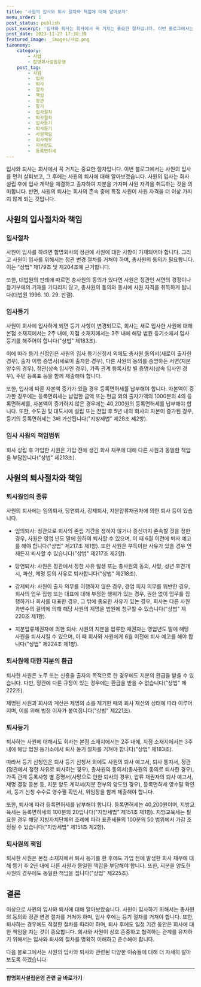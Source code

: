 ```yaml
---
title: '사원의 입사와 퇴사 절차와 책임에 대해 알아보자'
menu_order: 1
post_status: publish
post_excerpt: '입사와 퇴사는 회사에서 꼭 거치는 중요한 절차입니다. 이번 블로그에서는 사원의 입사를 먼저 살펴보고, 그 후에는 사원의 퇴사에 대해 알아보겠습니다. 사원의 입사는 회사 설립 후에 입사 계약을 체결하고 출자하여 지분을 가지며 사원 자격을 취득하는 것을 의미합니다. 반면, 사원의 퇴사는 회사의 존속 중에 특정 사원이 사원 자격을 더 이상 가지지 않게 되는 것입니다.'
post_date: 2023-11-27 17:38:38
featured_image: _images/사업.png
taxonomy:
    category:
        - 사업
        - 합명회사설립운영
    post_tag:
        - 사원
        -  입사
        -  퇴사
        -  절차
        -  책임
        -  정관
        -  등기
        -  입사절차
        -  퇴사절차
        -  입사등기
        -  퇴사등기
        -  사원책임
        -  회사채무
        -  지분양도
        -  등록면허세
---
```



입사와 퇴사는 회사에서 꼭 거치는 중요한 절차입니다. 이번 블로그에서는 사원의 입사를 먼저 살펴보고, 그 후에는 사원의 퇴사에 대해 알아보겠습니다. 사원의 입사는 회사 설립 후에 입사 계약을 체결하고 출자하여 지분을 가지며 사원 자격을 취득하는 것을 의미합니다. 반면, 사원의 퇴사는 회사의 존속 중에 특정 사원이 사원 자격을 더 이상 가지지 않게 되는 것입니다.

## 사원의 입사절차와 책임

### 입사절차

사원이 입사를 하려면 합명회사의 정관에 사원에 대한 사항이 기재되어야 합니다. 그리고 사원이 입사를 위해서는 정관 변경 절차를 거쳐야 하며, 총사원의 동의가 필요합니다. 이는 "상법" 제179조 및 제204조에 근거합니다.

또한, 대법원의 판례에 따르면 총사원의 동의가 있다면 사원은 정관인 서면의 경정이나 등기부에의 기재를 기다리지 않고, 총사원의 동의와 동시에 사원 자격을 취득하게 됩니다(대법원 1996. 10. 29. 판결).

### 입사등기

사원이 회사에 입사하게 되면 등기 사항이 변경되므로, 회사는 새로 입사한 사원에 대해 본점 소재지에서는 2주 내에, 지점 소재지에서는 3주 내에 해당 법원 등기소에서 입사 등기를 해주어야 합니다("상법" 제183조).

이에 따라 등기 신청인은 사원의 입사 등기신청서 외에도 총사원 동의서(새로이 출자한 경우), 출자 이행 증명서(새로이 출자한 경우), 다른 사원의 동의를 증명하는 서면(지분 양수의 경우), 정관(상속 입사인 경우), 가족 관계 등록사항 별 증명서(상속 입사인 경우), 주민 등록표 등을 함께 제출해야 합니다.

또한, 입사에 따른 자본액 증가가 있을 경우 등록면허세를 납부해야 합니다. 자본액이 증가한 경우에는 등록면허세는 납입한 금액 또는 현금 외의 출자가액의 1000분의 4의 등록면허세를, 자본액이 증가하지 않은 경우에는 40,200원의 등록면허세를 납부해야 합니다. 또한, 수도권 및 대도시에 설립 또는 전입 후 5년 내의 회사의 자본이 증가된 경우, 등기의 등록면허세는 3배 가산됩니다("지방세법" 제28조 제2항).

### 입사 사원의 책임범위

회사 성립 후 가입한 사원은 가입 전에 생긴 회사 채무에 대해 다른 사원과 동일한 책임을 부담합니다("상법" 제213조).

## 사원의 퇴사절차와 책임

### 퇴사원인의 종류

사원의 퇴사에는 임의퇴사, 당연퇴사, 강제퇴사, 지분압류채권자에 의한 퇴사 등이 있습니다.

- 임의퇴사: 정관으로 회사의 존립 기간을 정하지 않거나 종신까지 존속할 것을 정한 경우, 사원은 영업 년도 말에 한하여 퇴사할 수 있으며, 이 때 6월 이전에 퇴사 예고를 해야 합니다("상법" 제217조 제1항). 또한 사원은 부득이한 사유가 있을 경우 언제든지 퇴사할 수 있습니다("상법" 제217조 제2항).

- 당연퇴사: 사원은 정관에서 정한 사유 발생 또는 총사원의 동의, 사망, 성년 후견개시, 파산, 제명 등의 사유로 퇴사합니다("상법" 제218조). 

- 강제퇴사: 사원이 출자 의무를 이행하지 않은 경우, 경업 피지 의무를 위반한 경우, 회사의 업무 집행 또는 대표에 대해 부정한 행위가 있는 경우, 권한 없이 업무를 집행하거나 회사를 대표한 경우, 그 밖에 중요한 사유가 있는 경우, 회사는 다른 사원 과반수의 결의에 의해 해당 사원의 제명을 법원에 청구할 수 있습니다("상법" 제220조 제1항).

- 지분압류채권자에 의한 퇴사: 사원의 지분을 압류한 채권자는 영업년도 말에 해당 사원을 퇴사시킬 수 있으며, 이 때 회사와 사원에게 6월 이전에 퇴사 예고를 해야 합니다("상법" 제224조 제1항).

### 퇴사원에 대한 지분의 환급

퇴사한 사원은 노무 또는 신용을 출자의 목적으로 한 경우에도 지분의 환급을 받을 수 있습니다. 다만, 정관에 다른 규정이 있는 경우에는 환급을 받을 수 없습니다("상법" 제222조).

제명된 사원과 회사의 계산은 제명의 소를 제기한 때의 회사 재산의 상태에 따라 이루어지며, 이를 위해 법정 이자가 붙여집니다("상법" 제221조).

### 퇴사등기

퇴사하는 사원에 대해서도 회사는 본점 소재지에서는 2주 내에, 지점 소재지에서는 3주 내에 해당 법원 등기소에서 퇴사 등기 절차를 거쳐야 합니다("상법" 제183조).

따라서 등기 신청인은 퇴사 등기 신청서 외에도 사원의 퇴사 예고서, 퇴사 통지서, 정관(정관에서 정한 사유로 퇴사하는 경우), 총사원의 동의서(총사원의 동의로 퇴사한 경우), 가족 관계 등록사항 별 증명서(사망으로 인한 퇴사의 경우), 압류 채권자의 퇴사 예고서, 제명 결정 등본 등, 지분 양도 계약서(지분 전부의 양도인 경우), 등록면허세 영수필 확인서, 등기 신청 수수료 영수필 확인서, 위임장을 함께 제출해야 합니다.

또한, 퇴사에 따라 등록면허세를 납부해야 합니다. 등록면허세는 40,200원이며, 지방교육세는 등록면허세의 100분의 20입니다("지방세법" 제151조 제1항). 지방교육세는 필요한 경우 해당 지방자치단체의 조례에 따라 표준세율의 100분의 50 범위에서 가감 조정될 수 있습니다("지방세법" 제151조 제2항).

### 퇴사원의 책임

퇴사한 사원은 본점 소재지에서 퇴사 등기를 한 후에도 가입 전에 발생한 회사 채무에 대해 등기 후 2년 내에 다른 사원과 동일한 책임을 부담해야 합니다. 또한, 지분을 양도한 사원의 경우에도 동일한 책임을 집니다("상법" 제225조).

## 결론

이상으로 사원의 입사와 퇴사에 대해 알아보았습니다. 사원이 입사하기 위해서는 총사원의 동의와 정관 변경 절차를 거쳐야 하며, 입사 후에는 등기 절차를 거쳐야 합니다. 또한, 퇴사하는 경우에도 적절한 절차를 따라야 하며, 퇴사 후에도 일정 기간 동안은 회사에 대한 책임을 지는 것이 중요합니다. 회사와 사원이 상호 존중하고 협력하는 관계를 유지하기 위해서는 입사와 퇴사의 절차를 명확히 이해하고 준수해야 합니다.

다음 블로그에서는 사원의 입사와 퇴사와 관련된 다양한 이슈들에 대해 더 자세히 알아보도록 하겠습니다.
<!-- wp:separator -->
<hr class="wp-block-separator has-alpha-channel-opacity"/>
<!-- /wp:separator -->

<!-- wp:group {"backgroundColor":"base","layout":{"type":"constrained"}} -->
<div class="wp-block-group has-base-background-color has-background"><!-- wp:paragraph {"align":"center","fontSize":"medium"} -->
<p class="has-text-align-center has-large-font-size"><strong>합명회사설립운영 관련 글 바로가기</strong></p>
<!-- /wp:paragraph -->


<!-- wp:latest-posts
{"categories":[{"id":27389,"count":19,"description":"","link":"https://uknowlaw.com/category/%ed%95%a9%eb%aa%85%ed%9a%8c%ec%82%ac%ec%84%a4%eb%a6%bd%ec%9a%b4%ec%98%81/","name":"합명회사설립운영","slug":"합명회사설립운영","taxonomy":"category","parent":0,"meta":[],"_links":{"self":[{"href":"https://uknowlaw.com/wp-json/wp/v2/categories/27389"}],"collection":[{"href":"https://uknowlaw.com/wp-json/wp/v2/categories"}],"about":[{"href":"https://uknowlaw.com/wp-json/wp/v2/taxonomies/category"}],"wp:post_type":[{"href":"https://uknowlaw.com/wp-json/wp/v2/posts?categories=27389"}],"curies":[{"name":"wp","href":"https://api.w.org/{rel}","templated":true}]}}],"postsToShow":100,"excerptLength":28,"postLayout":"grid","columns":2,"featuredImageAlign":"left","featuredImageSizeSlug":"large","fontSize":"small"} /--></div>
<!-- /wp:group -->